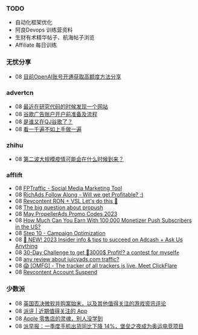 ### TODO
-  自动化框架优化
-  阿良Devops 训练营资料
-  生财有术精华帖子、航海帖子浏览
-  Affiliate 每日训练

### 无忧分享
<!-- ruyo:START -->
-  08 [目前OpenAI账号开通获取高额度方法分享](https://51.ruyo.net/18360.html)<!-- ruyo:END -->

### advertcn
<!-- advertcn:START -->
-  08 [最近在研究代码的时候发现一个网站](https://www.advertcn.com/forum.php?mod=viewthread&tid=110279)
-  08 [谷歌广告账户开户前准备及流程](https://www.advertcn.com/forum.php?mod=viewthread&tid=110275)
-  08 [是谁又在QJ谷歌了？](https://www.advertcn.com/forum.php?mod=viewthread&tid=110273)
-  08 [看一千遍不如上手做一遍](https://www.advertcn.com/forum.php?mod=viewthread&tid=110272)<!-- advertcn:END -->

### zhihu
<!-- zhihu:START -->
-  08 [第二波大规模疫情可能会在什么时候到来？](http://zhuanlan.zhihu.com/p/624166149?utm_campaign=rss&utm_medium=rss&utm_source=rss&utm_content=title)<!-- zhihu:END -->

### afflift
<!-- afflift:START -->
-  08 [FPTraffic - Social Media Marketing Tool](https://afflift.com/f/threads/fptraffic-social-media-marketing-tool.10877/)
-  08 [RichAds Follow Along - Will we get Profitable? ;&rpar;](https://afflift.com/f/threads/richads-follow-along-will-we-get-profitable.10901/)
-  08 [Revcontent RON + VSL Let&#39;s do this 🚀](https://afflift.com/f/threads/revcontent-ron-vsl-lets-do-this-%F0%9F%9A%80.9662/)
-  08 [The big question about propush](https://afflift.com/f/threads/the-big-question-about-propush.10897/)
-  08 [May PropellerAds Promo Codes 2023](https://afflift.com/f/threads/may-propellerads-promo-codes-2023.10871/)
-  08 [How Much Can You Earn With 100,000 Monetizer Push Subscribers in the US?](https://afflift.com/f/threads/how-much-can-you-earn-with-100-000-monetizer-push-subscribers-in-the-us.10852/)
-  08 [Step 10 - Campaign Optimization](https://afflift.com/f/threads/step-10-campaign-optimization.7481/)
-  08 [📣 NEW! 2023 Insider info &amp; tips to succeed on Adcash + Ask Us Anything](https://afflift.com/f/threads/%F0%9F%93%A3-new-2023-insider-info-tips-to-succeed-on-adcash-ask-us-anything.10207/)
-  08 [30-Day Challenge to get 🎯3000$ Profit⁉ a contest for myself✊](https://afflift.com/f/threads/30-day-challenge-to-get-%F0%9F%8E%AF3000-profit%E2%81%89-a-contest-for-myself%E2%9C%8A.9419/)
-  08 [any review about juicyads.com traffic?](https://afflift.com/f/threads/any-review-about-juicyads-com-traffic.10895/)
-  08 [😱 [OMFG] - The tracker of all trackers is live. Meet ClickFlare](https://afflift.com/f/threads/%F0%9F%98%B1-omfg-the-tracker-of-all-trackers-is-live-meet-clickflare.9851/)
-  08 [Revcontent Account Suspend](https://afflift.com/f/threads/revcontent-account-suspend.10833/)<!-- afflift:END -->

### 少数派
<!-- sspai:START -->
-  08 [英国否决微软并购案始末，以及其他值得关注的游戏资讯评论](https://sspai.com/prime/story/zouzhe-230508)
-  08 [派评 | 近期值得关注的 App](https://sspai.com/post/79631)
-  08 [Apple 零售店的灵魂，别人没学到](https://sspai.com/post/79575)
-  08 [派早报：一季度手机出货同比下降 14%，堡垒之夜成为奥运电竞项目](https://sspai.com/post/79598)<!-- sspai:END -->

